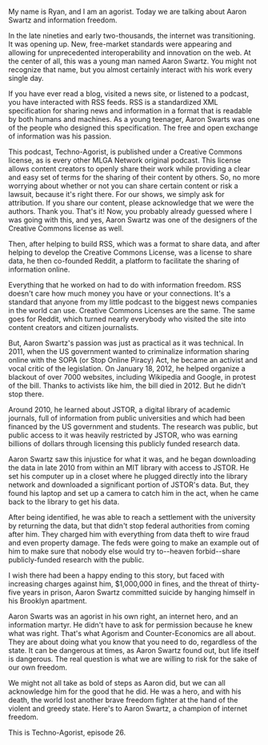 My name is Ryan, and I am an agorist. Today we are talking about Aaron Swartz and information freedom.

In the late nineties and early two-thousands, the internet was transitioning. It was opening up. New, free-market standards were appearing and allowing for unprecedented interoperability and innovation on the web. At the center of all, this was a young man named Aaron Swartz. You might not recognize that name, but you almost certainly interact with his work every single day.

If you have ever read a blog, visited a news site, or listened to a podcast, you have interacted with RSS feeds. RSS is a standardized XML specification for sharing news and information in a format that is readable by both humans and machines. As a young teenager, Aaron Swarts was one of the people who designed this specification. The free and open exchange of information was his passion.

This podcast, Techno-Agorist, is published under a Creative Commons license, as is every other MLGA Network original podcast. This license allows content creators to openly share their work while providing a clear and easy set of terms for the sharing of their content by others. So, no more worrying about whether or not you can share certain content or risk a lawsuit, because it's right there. For our shows, we simply ask for attribution. If you share our content, please acknowledge that we were the authors. Thank you. That's it! Now, you probably already guessed where I was going with this, and yes, Aaron Swartz was one of the designers of the Creative Commons license as well.

Then, after helping to build RSS, which was a format to share data, and after helping to develop the Creative Commons License, was a license to share data, he then co-founded Reddit, a platform to facilitate the sharing of information online.

Everything that he worked on had to do with information freedom. RSS doesn't care how much money you have or your connections. It's a standard that anyone from my little podcast to the biggest news companies in the world can use. Creative Commons Licenses are the same. The same goes for Reddit, which turned nearly everybody who visited the site into content creators and citizen journalists.

But, Aaron Swartz's passion was just as practical as it was technical. In 2011, when the US government wanted to criminalize information sharing online with the SOPA (or Stop Online Piracy) Act, he became an activist and vocal critic of the legislation. On January 18, 2012, he helped organize a blackout of over 7000 websites, including Wikipedia and Google, in protest of the bill. Thanks to activists like him, the bill died in 2012. But he didn't stop there.

Around 2010, he learned about JSTOR, a digital library of academic journals, full of information from public universities and which had been financed by the US government and students. The research was public, but public access to it was heavily restricted by JSTOR, who was earning billions of dollars through licensing this publicly funded research data.

Aaron Swartz saw this injustice for what it was, and he began downloading the data in late 2010 from within an MIT library with access to JSTOR. He set his computer up in a closet where he plugged directly into the library network and downloaded a significant portion of JSTOR's data. But, they found his laptop and set up a camera to catch him in the act, when he came back to the library to get his data.

After being identified, he was able to reach a settlement with the university by returning the data, but that didn't stop federal authorities from coming after him. They charged him with everything from data theft to wire fraud and even property damage. The feds were going to make an example out of him to make sure that nobody else would try to--heaven forbid--share publicly-funded research with the public.

I wish there had been a happy ending to this story, but faced with increasing charges against him, $1,000,000 in fines, and the threat of thirty-five years in prison, Aaron Swartz committed suicide by hanging himself in his Brooklyn apartment.

Aaron Swarts was an agorist in his own right, an internet hero, and an information martyr. He didn't have to ask for permission because he knew what was right. That's what Agorism and Counter-Economics are all about. They are about doing what you know that you need to do, regardless of the state. It can be dangerous at times, as Aaron Swartz found out, but life itself is dangerous. The real question is what we are willing to risk for the sake of our own freedom.

We might not all take as bold of steps as Aaron did, but we can all acknowledge him for the good that he did. He was a hero, and with his death, the world lost another brave freedom fighter at the hand of the violent and greedy state. Here's to Aaron Swartz, a champion of internet freedom.

This is Techno-Agorist, episode 26.
